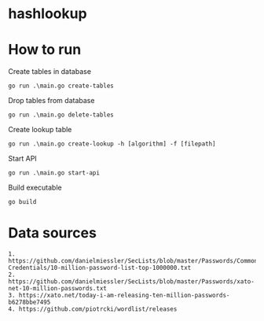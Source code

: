 # hashlookup

# How to run

Create tables in database
```
go run .\main.go create-tables
```

Drop tables from database
```
go run .\main.go delete-tables
```

Create lookup table
```
go run .\main.go create-lookup -h [algorithm] -f [filepath]
```

Start API
```
go run .\main.go start-api
```

Build executable
```
go build
```

# Data sources

```
1. https://github.com/danielmiessler/SecLists/blob/master/Passwords/Common-Credentials/10-million-password-list-top-1000000.txt
2. https://github.com/danielmiessler/SecLists/blob/master/Passwords/xato-net-10-million-passwords.txt
3. https://xato.net/today-i-am-releasing-ten-million-passwords-b6278bbe7495
4. https://github.com/piotrcki/wordlist/releases
```